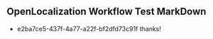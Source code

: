 ## OpenLocalization Workflow Test MarkDown
* e2ba7ce5-437f-4a77-a22f-bf2dfd73c91f thanks!

<!--HONumber=Nov16_HO1-->



